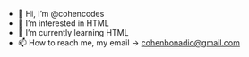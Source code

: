 - 👋 Hi, I’m @cohencodes
- 👀 I’m interested in HTML
- 🌱 I’m currently learning HTML
- 📫 How to reach me, my email -> cohenbonadio@gmail.com

<!---
cohencodes/cohencodes is a ✨ special ✨ repository because its `README.md` (this file) appears on your GitHub profile.
You can click the Preview link to take a look at your changes.
--->
